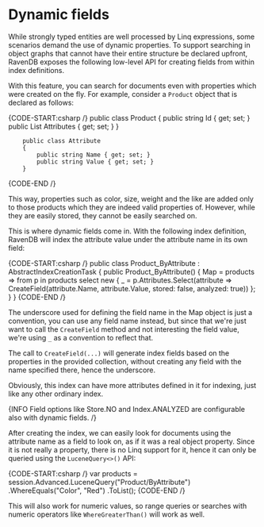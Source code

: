# Dynamic fields

While strongly typed entities are well processed by Linq expressions, some scenarios demand the use of dynamic properties. To support searching in object graphs that cannot have their entire structure be declared upfront, RavenDB exposes the following low-level API for creating fields from within index definitions.

With this feature, you can search for documents even with properties which were created on the fly. For example, consider a `Product` object that is declared as follows:

{CODE-START:csharp /}
		public class Product
		{
			public string Id { get; set; }
			public List<Attribute> Attributes { get; set; }
		}

		public class Attribute
		{
			public string Name { get; set; }
			public string Value { get; set; }
		}
{CODE-END /}

This way, properties such as color, size, weight and the like are added only to those products which they are indeed valid properties of. However, while they are easily stored, they cannot be easily searched on.

This is where dynamic fields come in. With the following index definition, RavenDB will index the attribute value under the attribute name in its own field:

{CODE-START:csharp /}
		public class Product_ByAttribute : AbstractIndexCreationTask<Product>
		{
			public Product_ByAttribute()
			{
				Map = products =>
					from p in products
					select new
					{
						_ = p.Attributes.Select(attribute =>
              CreateField(attribute.Name, attribute.Value, stored: false, analyzed: true))
					};
			}
		}
{CODE-END /}

The underscore used for defining the field name in the Map object is just a convention, you can use any field name instead, but since that we're just want to call the `CreateField` method and not interesting the field value, we're using `_` as a convention to reflect that.

The call to `CreateField(...)` will generate index fields based on the properties in the provided collection, without creating any field with the name specified there, hence the underscore.

Obviously, this index can have more attributes defined in it for indexing, just like any other ordinary index.

{INFO Field options like Store.NO and Index.ANALYZED are configurable also with dynamic fields. /}

After creating the index, we can easily look for documents using the attribute name as a field to look on, as if it was a real object property. Since it is not really a property, there is no Linq support for it, hence it can only be queried using the `LuceneQuery<>()` API:

{CODE-START:csharp /}
					var products = session.Advanced.LuceneQuery<Product>("Product/ByAttribute")
						.WhereEquals("Color", "Red")
						.ToList();
{CODE-END /}

This will also work for numeric values, so range queries or searches with numeric operators like `WhereGreaterThan()` will work as well.
